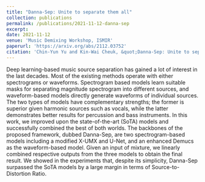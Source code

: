 ```yaml
---
title: "Danna-Sep: Unite to separate them all"
collection: publications
permalink: /publications/2021-11-12-danna-sep
excerpt:
date: 2021-11-12
venue: 'Music Demixing Workshop, ISMIR'
paperurl: 'https://arxiv.org/abs/2112.03752'
citation: 'Chin-Yun Yu and Kin-Wai Cheuk, &quot;Danna-Sep: Unite to separate them all&quot;, <i>The ISMIR Workshop on Music Source Separation</i>, November 2021.'
---
```

Deep learning-based music source separation has gained a lot of interest in the last decades. Most of the existing methods operate with either spectrograms or waveforms. Spectrogram based models learn suitable masks for separating magnitude spectrogram into different sources, and waveform-based models directly generate waveforms of individual sources. The two types of models have complementary strengths; the former is superior given harmonic sources such as vocals, while the latter demonstrates better results for percussion and bass instruments. In this work, we improved upon the state-of-the-art (SoTA) models and successfully combined the best of both worlds. The backbones of the proposed framework, dubbed Danna-Sep, are two spectrogram-based models including a modified X-UMX and U-Net, and an enhanced Demucs as the waveform-based model. Given an input of mixture, we linearly combined respective outputs from the three models to obtain the final result. We showed in the experiments that, despite its simplicity, Danna-Sep surpassed the SoTA models by a large margin in terms of Source-to-Distortion Ratio.